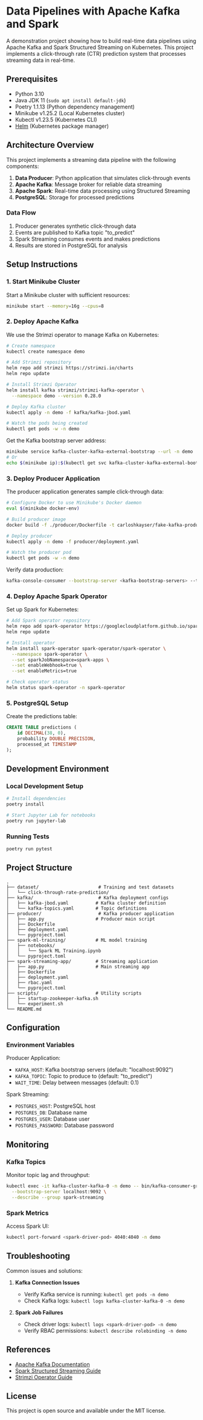 # Data Pipelines with Apache Kafka and Spark

A demonstration project showing how to build real-time data pipelines using Apache Kafka and Spark Structured Streaming on Kubernetes. This project implements a click-through rate (CTR) prediction system that processes streaming data in real-time.

## Prerequisites

- Python 3.10
- Java JDK 11 (`sudo apt install default-jdk`)
- Poetry 1.1.13 (Python dependency management)
- Minikube v1.25.2 (Local Kubernetes cluster)
- Kubectl v1.23.5 (Kubernetes CLI)
- [Helm](https://helm.sh/docs/intro/install/) (Kubernetes package manager)

## Architecture Overview

This project implements a streaming data pipeline with the following components:

1. **Data Producer**: Python application that simulates click-through events
2. **Apache Kafka**: Message broker for reliable data streaming
3. **Apache Spark**: Real-time data processing using Structured Streaming
4. **PostgreSQL**: Storage for processed predictions

### Data Flow
1. Producer generates synthetic click-through data
2. Events are published to Kafka topic "to_predict"
3. Spark Streaming consumes events and makes predictions
4. Results are stored in PostgreSQL for analysis

## Setup Instructions

### 1. Start Minikube Cluster

Start a Minikube cluster with sufficient resources:

```sh
minikube start --memory=16g --cpus=8
```

### 2. Deploy Apache Kafka

We use the Strimzi operator to manage Kafka on Kubernetes:

```sh
# Create namespace
kubectl create namespace demo

# Add Strimzi repository
helm repo add strimzi https://strimzi.io/charts
helm repo update

# Install Strimzi Operator
helm install kafka strimzi/strimzi-kafka-operator \
  --namespace demo --version 0.28.0

# Deploy Kafka cluster
kubectl apply -n demo -f kafka/kafka-jbod.yaml

# Watch the pods being created
kubectl get pods -w -n demo
```

Get the Kafka bootstrap server address:

```sh
minikube service kafka-cluster-kafka-external-bootstrap --url -n demo
# Or
echo $(minikube ip):$(kubectl get svc kafka-cluster-kafka-external-bootstrap -n demo -o jsonpath='{.spec.ports[].nodePort}')
```

### 3. Deploy Producer Application

The producer application generates sample click-through data:

```sh
# Configure Docker to use Minikube's Docker daemon
eval $(minikube docker-env)

# Build producer image
docker build -f ./producer/Dockerfile -t carloshkayser/fake-kafka-producer:latest .

# Deploy producer
kubectl apply -n demo -f producer/deployment.yaml

# Watch the producer pod
kubectl get pods -w -n demo
```

Verify data production:
```sh
kafka-console-consumer --bootstrap-server <kafka-bootstrap-servers> --topic to_predict
```

### 4. Deploy Apache Spark Operator

Set up Spark for Kubernetes:

```sh
# Add Spark operator repository
helm repo add spark-operator https://googlecloudplatform.github.io/spark-on-k8s-operator
helm repo update

# Install operator
helm install spark-operator spark-operator/spark-operator \
  --namespace spark-operator \
  --set sparkJobNamespace=spark-apps \
  --set enableWebhook=true \
  --set enableMetrics=true

# Check operator status
helm status spark-operator -n spark-operator
```

### 5. PostgreSQL Setup

Create the predictions table:

```sql
CREATE TABLE predictions (
    id DECIMAL(38, 0),
    probability DOUBLE PRECISION,
    processed_at TIMESTAMP
);
```

## Development Environment

### Local Development Setup

```sh
# Install dependencies
poetry install

# Start Jupyter Lab for notebooks
poetry run jupyter-lab
```

### Running Tests

```sh
poetry run pytest
```

## Project Structure

```
.
├── dataset/                      # Training and test datasets
│   └── click-through-rate-prediction/
├── kafka/                        # Kafka deployment configs
│   ├── kafka-jbod.yaml          # Kafka cluster definition
│   └── kafka-topics.yaml        # Topic definitions
├── producer/                     # Kafka producer application
│   ├── app.py                   # Producer main script
│   ├── Dockerfile              
│   ├── deployment.yaml
│   └── pyproject.toml
├── spark-ml-training/           # ML model training
│   ├── notebooks/
│   │   └── Spark ML Training.ipynb
│   └── pyproject.toml
├── spark-streaming-app/         # Streaming application
│   ├── app.py                   # Main streaming app
│   ├── Dockerfile
│   ├── deployment.yaml
│   ├── rbac.yaml
│   └── pyproject.toml
├── scripts/                     # Utility scripts
│   ├── startup-zookeeper-kafka.sh
│   └── experiment.sh
└── README.md
```

## Configuration

### Environment Variables

Producer Application:
- `KAFKA_HOST`: Kafka bootstrap servers (default: "localhost:9092")
- `KAFKA_TOPIC`: Topic to produce to (default: "to_predict")
- `WAIT_TIME`: Delay between messages (default: 0.1)

Spark Streaming:
- `POSTGRES_HOST`: PostgreSQL host
- `POSTGRES_DB`: Database name
- `POSTGRES_USER`: Database user
- `POSTGRES_PASSWORD`: Database password

## Monitoring

### Kafka Topics

Monitor topic lag and throughput:
```sh
kubectl exec -it kafka-cluster-kafka-0 -n demo -- bin/kafka-consumer-groups.sh \
  --bootstrap-server localhost:9092 \
  --describe --group spark-streaming
```

### Spark Metrics

Access Spark UI:
```sh
kubectl port-forward <spark-driver-pod> 4040:4040 -n demo
```

## Troubleshooting

Common issues and solutions:

1. **Kafka Connection Issues**
   - Verify Kafka service is running: `kubectl get pods -n demo`
   - Check Kafka logs: `kubectl logs kafka-cluster-kafka-0 -n demo`

2. **Spark Job Failures**
   - Check driver logs: `kubectl logs <spark-driver-pod> -n demo`
   - Verify RBAC permissions: `kubectl describe rolebinding -n demo`

## References

- [Apache Kafka Documentation](https://kafka.apache.org/documentation/)
- [Spark Structured Streaming Guide](https://spark.apache.org/docs/latest/structured-streaming-programming-guide.html)
- [Strimzi Operator Guide](https://strimzi.io/docs/operators/latest/overview.html)

## License

This project is open source and available under the MIT license.
